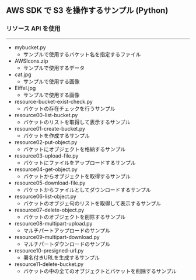 ## AWS SDK で S3 を操作するサンプル (Python)

### リソース API を使用

***
- mybucket.py
  - サンプルで使用するバケット名を指定するファイル
- AWSIcons.zip
  - サンプルで使用するデータ
- cat.jpg
  - サンプルで使用する画像
- Eiffel.jpg
  - サンプルで使用する画像
- resource-bucket-exist-check.py
  - バケットの存在チェックを行うサンプル
- resource00-list-bucket.py
  - バケットのリストを取得して表示するサンプル
- resource01-create-bucket.py
  - バケットを作成するサンプル
- resource02-put-object.py
  - バケットにオブジェクトを格納するサンプル
- resource03-upload-file.py
  - バケットにファイルをアップロードするサンプル
- resource04-get-object.py
  - バケットからオブジェクトを取得するサンプル
- resource05-download-file.py
  - バケットからファイルとしてダウンロードするサンプル
- resource06-list-object.py
  - バケットのオブジェ句のリストを取得して表示するサンプル
- resource07-delete-object.py
  - バケットのオブジェクトを削除するサンプル
- resource08-multipart-upload.py
  - マルチパートアップロードのサンプル
- resource09-multipart-download.py
  - マルチパートダウンロードのサンプル
- resource10-presigned-url.py
  - 署名付きURLを生成するサンプル
- resource11-delete-bucket.py
  - バケットの中の全てのオブジェクトとバケットを削除するサンプル









